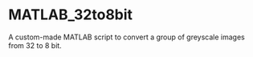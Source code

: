 # MATLAB_32to8bit
 A custom-made MATLAB script to convert a group of greyscale images from 32 to 8 bit.
